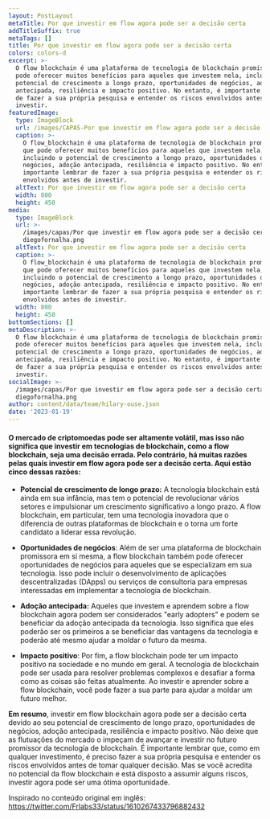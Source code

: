 ```yaml
---
layout: PostLayout
metaTitle: Por que investir em flow agora pode ser a decisão certa
addTitleSuffix: true
metaTags: []
title: Por que investir em flow agora pode ser a decisão certa
colors: colors-d
excerpt: >-
  O flow blockchain é uma plataforma de tecnologia de blockchain promissora que
  pode oferecer muitos benefícios para aqueles que investem nela, incluindo o
  potencial de crescimento a longo prazo, oportunidades de negócios, adoção
  antecipada, resiliência e impacto positivo. No entanto, é importante lembrar
  de fazer a sua própria pesquisa e entender os riscos envolvidos antes de
  investir.
featuredImage:
  type: ImageBlock
  url: /images/CAPAS-Por que investir em flow agora pode ser a decisão certa.png
  caption: >-
    O flow_blockchain é uma plataforma de tecnologia de blockchain promissora
    que pode oferecer muitos benefícios para aqueles que investem nela,
    incluindo o potencial de crescimento a longo prazo, oportunidades de
    negócios, adoção antecipada, resiliência e impacto positivo. No entanto, é
    importante lembrar de fazer a sua própria pesquisa e entender os riscos
    envolvidos antes de investir.
  altText: Por que investir em flow agora pode ser a decisão certa
  width: 800
  height: 450
media:
  type: ImageBlock
  url: >-
    /images/capas/Por que investir em flow agora pode ser a decisão certa
    diegofornalha.png
  altText: Por que investir em flow agora pode ser a decisão certa
  caption: >-
    O flow_blockchain é uma plataforma de tecnologia de blockchain promissora
    que pode oferecer muitos benefícios para aqueles que investem nela,
    incluindo o potencial de crescimento a longo prazo, oportunidades de
    negócios, adoção antecipada, resiliência e impacto positivo. No entanto, é
    importante lembrar de fazer a sua própria pesquisa e entender os riscos
    envolvidos antes de investir.
  width: 800
  height: 450
bottomSections: []
metaDescription: >-
  O flow blockchain é uma plataforma de tecnologia de blockchain promissora que
  pode oferecer muitos benefícios para aqueles que investem nela, incluindo o
  potencial de crescimento a longo prazo, oportunidades de negócios, adoção
  antecipada, resiliência e impacto positivo. No entanto, é importante lembrar
  de fazer a sua própria pesquisa e entender os riscos envolvidos antes de
  investir.
socialImage: >-
  /images/capas/Por que investir em flow agora pode ser a decisão certa
  diegofornalha.png
author: content/data/team/hilary-ouse.json
date: '2023-01-19'
---
```

#### O mercado de criptomoedas pode ser altamente volátil, mas isso não significa que investir em tecnologias de blockchain, como a flow blockchain, seja uma decisão errada. Pelo contrário, há muitas razões pelas quais investir em flow agora pode ser a decisão certa. Aqui estão cinco dessas razões:

*   **Potencial de crescimento de longo prazo:** A tecnologia blockchain está ainda em sua infância, mas tem o potencial de revolucionar vários setores e impulsionar um crescimento significativo a longo prazo. A flow blockchain, em particular, tem uma tecnologia inovadora que o diferencia de outras plataformas de blockchain e o torna um forte candidato a liderar essa revolução.

<!---->

*   **Oportunidades de negócios**: Além de ser uma plataforma de blockchain promissora em si mesma, a flow blockchain também pode oferecer oportunidades de negócios para aqueles que se especializam em sua tecnologia. Isso pode incluir o desenvolvimento de aplicações descentralizadas (DApps) ou serviços de consultoria para empresas interessadas em implementar a tecnologia de blockchain.

<!---->

*   **Adoção antecipada:** Aqueles que investem e aprendem sobre a flow blockchain agora podem ser considerados "early adopters" e podem se beneficiar da adoção antecipada da tecnologia. Isso significa que eles poderão ser os primeiros a se beneficiar das vantagens da tecnologia e poderão até mesmo ajudar a moldar o futuro da mesma.

<!---->

*   **Impacto positivo**: Por fim, a flow blockchain pode ter um impacto positivo na sociedade e no mundo em geral. A tecnologia de blockchain pode ser usada para resolver problemas complexos e desafiar a forma como as coisas são feitas atualmente. Ao investir e aprender sobre a flow blockchain, você pode fazer a sua parte para ajudar a moldar um futuro melhor.

**Em resumo**, investir em flow blockchain agora pode ser a decisão certa devido ao seu potencial de crescimento de longo prazo, oportunidades de negócios, adoção antecipada, resiliência e impacto positivo. Não deixe que as flutuações do mercado o impeçam de avançar e investir no futuro promissor da tecnologia de blockchain. É importante lembrar que, como em qualquer investimento, é preciso fazer a sua própria pesquisa e entender os riscos envolvidos antes de tomar qualquer decisão. Mas se você acredita no potencial da flow blockchain e está disposto a assumir alguns riscos, investir agora pode ser uma ótima oportunidade.

Inspirado no conteúdo original em inglês: https://twitter.com/Frlabs33/status/1610267433796882432
